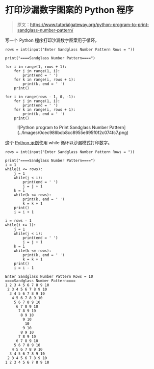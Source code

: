 # 打印沙漏数字图案的 Python 程序

> 原文：<https://www.tutorialgateway.org/python-program-to-print-sandglass-number-pattern/>

写一个 Python 程序打印沙漏数字图案用于循环。

```
rows = int(input("Enter Sandglass Number Pattern Rows = "))

print("====Sandglass Number Pattern====")

for i in range(1, rows + 1):
    for j in range(1, i):
        print(end = ' ')
    for k in range(i, rows + 1):
        print(k, end = ' ')                
    print()

for i in range(rows - 1, 0, -1):
    for j in range(1, i):
        print(end = ' ')
    for k in range(i, rows + 1):
        print(k, end = ' ')      
    print()
```

<figure class="wp-block-image size-large">![Python program to Print Sandglass Number Pattern](../Images/0cec986bcb8cc8955e695f0f2c074fc7.png)</figure>

这个 [Python 示例](https://www.tutorialgateway.org/python-programming-examples/)使用 while 循环以沙漏模式打印数字。

```
rows = int(input("Enter Sandglass Number Pattern Rows = "))

print("====Sandglass Number Pattern====")
i = 1
while(i <= rows):
    j = 1
    while(j < i):
        print(end = ' ')
        j = j + 1
    k = i
    while(k <= rows):
        print(k, end = ' ')
        k = k + 1
    print()
    i = i + 1

i = rows - 1
while(i >= 1):
    j = 1
    while(j < i):
        print(end = ' ')
        j = j + 1
    k = i
    while(k <= rows):
        print(k, end = ' ')
        k = k + 1   
    print()
    i = i - 1
```

```
Enter Sandglass Number Pattern Rows = 10
====Sandglass Number Pattern====
1 2 3 4 5 6 7 8 9 10 
 2 3 4 5 6 7 8 9 10 
  3 4 5 6 7 8 9 10 
   4 5 6 7 8 9 10 
    5 6 7 8 9 10 
     6 7 8 9 10 
      7 8 9 10 
       8 9 10 
        9 10 
         10 
        9 10 
       8 9 10 
      7 8 9 10 
     6 7 8 9 10 
    5 6 7 8 9 10 
   4 5 6 7 8 9 10 
  3 4 5 6 7 8 9 10 
 2 3 4 5 6 7 8 9 10 
1 2 3 4 5 6 7 8 9 10 
```